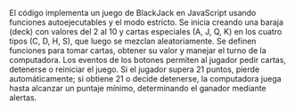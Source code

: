 El código implementa un juego de BlackJack en JavaScript usando funciones autoejecutables y el modo estricto. Se inicia creando una baraja (deck) con valores del 2 al 10 y cartas especiales (A, J, Q, K) en los cuatro tipos (C, D, H, S), que luego se mezclan aleatoriamente. Se definen funciones para tomar cartas, obtener su valor y manejar el turno de la computadora. Los eventos de los botones permiten al jugador pedir cartas, detenerse o reiniciar el juego. Si el jugador supera 21 puntos, pierde automáticamente; si obtiene 21 o decide detenerse, la computadora juega hasta alcanzar un puntaje mínimo, determinando el ganador mediante alertas.
